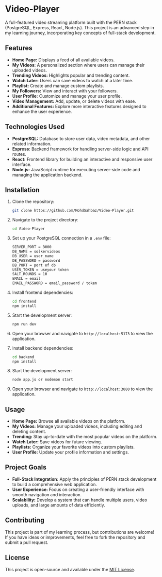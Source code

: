# Video-Player

A full-featured video streaming platform built with the PERN stack (PostgreSQL, Express, React, Node.js). This project is an advanced step in my learning journey, incorporating key concepts of full-stack development.

## Features

- **Home Page:** Displays a feed of all available videos.
- **My Videos:** A personalized section where users can manage their uploaded videos.
- **Trending Videos:** Highlights popular and trending content.
- **Watch Later:** Users can save videos to watch at a later time.
- **Playlist:** Create and manage custom playlists.
- **My Followers:** View and interact with your followers.
- **User Profile:** Customize and manage your user profile.
- **Video Management:** Add, update, or delete videos with ease.
- **Additional Features:** Explore more interactive features designed to enhance the user experience.

## Technologies Used

- **PostgreSQL:** Database to store user data, video metadata, and other related information.
- **Express:** Backend framework for handling server-side logic and API routes.
- **React:** Frontend library for building an interactive and responsive user interface.
- **Node.js:** JavaScript runtime for executing server-side code and managing the application backend.

## Installation

1. Clone the repository:
   ```bash
   git clone https://github.com/MohdSahbaz/Video-Player.git
   ```
2. Navigate to the project directory:
   ```bash
   cd Video-Player
   ```
3. Set up your PostgreSQL connection in a `.env` file:
   ```bash
   SERVER_PORT = 3000
   DB_NAME = solkervideos
   DB_USER = user_name
   DB_PASSWORD = password
   DB_PORT = port of db
   USER_TOKEN = useyour token
   SALT_ROUNDS = 10
   EMAIL = email 
   EMAIL_PASSWORD = email_password / token
   ```
4. Install frontend dependencies:
   ```bash
   cd frontend
   npm install
   ```
5. Start the development server:
   ```bash
   npm run dev
   ```
6. Open your browser and navigate to `http://localhost:5173` to view the application.

7. Install backend dependencies:
   ```bash
   cd backend
   npm install
   ```
8. Start the development server:
   ```bash
   node app.js or nodemon start
   ```
9. Open your browser and navigate to `http://localhost:3000` to view the application.
## Usage

- **Home Page:** Browse all available videos on the platform.
- **My Videos:** Manage your uploaded videos, including editing and deleting content.
- **Trending:** Stay up-to-date with the most popular videos on the platform.
- **Watch Later:** Save videos for future viewing.
- **Playlists:** Organize your favorite videos into custom playlists.
- **User Profile:** Update your profile information and settings.

## Project Goals

- **Full-Stack Integration:** Apply the principles of PERN stack development to build a comprehensive web application.
- **User Experience:** Focus on creating a user-friendly interface with smooth navigation and interaction.
- **Scalability:** Develop a system that can handle multiple users, video uploads, and large amounts of data efficiently.

## Contributing

This project is part of my learning process, but contributions are welcome! If you have ideas or improvements, feel free to fork the repository and submit a pull request.

## License

This project is open-source and available under the [MIT License](LICENSE).
